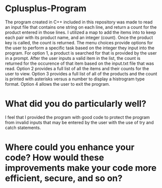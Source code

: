 # Cplusplus-Program
The program created in C++ included in this repository was made to read an input file that contains one string on each line, and return a count for the product entered in those lines. I utilized a map to add the items into to keep each pair with its product name, and an integer (count). Once the product key is called, the count is returned. The menu choices provide options for the user to perform a specific task based on the integer they input into the program. For option 1, a product is searched for that is provided by the user in a prompt. After the user inputs a valid item in the list, the count is returned for the occurence of that item based on the input.txt file that was read. Option 2 provides a full list of all the items and their counts for the user to view. Option 3 provides a full list of all of the products and the count is printed with asterisks versus a number to display a histrogram type format. Option 4 allows the user to exit the program. 

# What did you do particularly well?
I feel that I provided the program with good code to protect the program from invalid inputs that may be entered by the user with the use of try and catch statements.

# Where could you enhance your code? How would these improvements make your code more efficient, secure, and so on?

